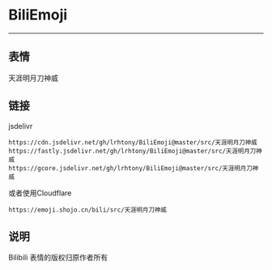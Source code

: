 # BiliEmoji
---
## 表情
天涯明月刀神威
## 链接
jsdelivr
```
https://cdn.jsdelivr.net/gh/lrhtony/BiliEmoji@master/src/天涯明月刀神威
https://fastly.jsdelivr.net/gh/lrhtony/BiliEmoji@master/src/天涯明月刀神威
https://gcore.jsdelivr.net/gh/lrhtony/BiliEmoji@master/src/天涯明月刀神威
```
或者使用Cloudflare
```
https://emoji.shojo.cn/bili/src/天涯明月刀神威
```
## 说明
Bilibili 表情的版权归原作者所有
